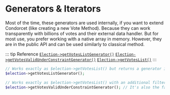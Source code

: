# Generators & Iterators

Most of the time, these generators are used internally, if you want to extend Condorcet (like creating a new Vote Method). Because they can work transparently with billions of votes and their external data handler.
But for most use, you prefer working with a native array in memory. However, they are in the public API and can be used similarly to classical method.

::: tip Reference
[`Election->getVotesListGenerator()`](/api-reference/Election%20Class/public%20Election--ction::getVotesListGenerator) 
[`Election->getVotesValidUnderConstraintGenerator()`](/api-reference/Vote%20Class/public%20Vote--getVotesValidUnderConstraintGenerator) 
[`Election->getVotesList()`](/api-reference/Election%20Class/public%20Election--ction::getVotesList) 
:::
```php
// Works exactly as $election->getVotesList() but returns a generator instead. Provide the same objects and logic.
$election->getVotesListGenerator(); 

// Works exactly as $election->getVotesList() with an additional filter of invalid votes under constraints. It's returning a generator instead. Provide the same objects and logic.
$election->getVotesValidUnderConstraintGenerator(); // It's also the favorite method for voting method modules implementation.
```